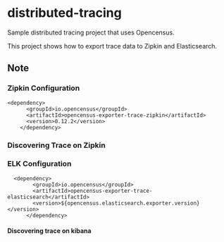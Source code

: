 # distributed-tracing

Sample distributed tracing project that uses Opencensus.

This project shows how to export trace data to Zipkin and Elasticsearch.


## Note

### Zipkin Configuration

    <dependency>
          <groupId>io.opencensus</groupId>
          <artifactId>opencensus-exporter-trace-zipkin</artifactId>
          <version>0.12.2</version>
        </dependency>



### Discovering Trace on Zipkin


### ELK Configuration

      <dependency>
            <groupId>io.opencensus</groupId>
            <artifactId>opencensus-exporter-trace-elasticsearch</artifactId>
            <version>${opencensus.elasticsearch.exporter.version}</version>
          </dependency>

#### Discovering trace on kibana

